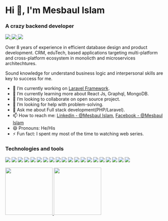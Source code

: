 <h1 align="left">Hi 👋, I'm Mesbaul Islam</h1><p align="left">
<h3 align="left">A crazy backend developer</h3>
<p align="left">
    <a target="_blank" href="https://www.linkedin.com/in/mesbaul-islam/">
        <img src="https://img.shields.io/badge/Linkedin-white?style=flat-square&logo=Linkedin&logoColor=blue">
    </a>
    <a target="_blank" href="https://www.facebook.com/mesbaulNrony/">
        <img src="https://img.shields.io/badge/Facebook-white?style=flat-square&logo=Facebook&logoColor=blue">
    </a>
    <a target="_blank" href="mailto:mesbaul.cse26@gmail.com">
        <img src="https://img.shields.io/badge/-mesbaul.cse26@gmail.com-white?style=flat-square&logo=Gmail&logoColor=red">
    </a>
</p>

<p>Over 8 years of experience in efficient database design and product development. CRM, eduTech, based applications targeting multi-platform and cross-platform ecosystem in monolicth and microservices architechtures.</p>
<p>Sound knowledge for understand business logic and interpersonal skills are key to success for me.</p>

- 🔭 I’m currently working on <a href="https://laravel.com/">Laravel Framework</a>.
- 🌱 I’m currently learning more about React Js, Graphql, MongoDB.
- 👯 I’m looking to collaborate on open source project.
- 🤔 I’m looking for help with problem-solving.
- 💬 Ask me about Full stack development(PHP/Laravel).
- 📫 How to reach me: [Linkedin - @Mesbaul Islam](https://www.linkedin.com/in/mesbaul-islam/), [Facebook - @Mesbaul Islam](https://www.facebook.com/mesbaulNrony/)
- 😄 Pronouns: He/His
- ⚡ Fun fact: I spent my most of the time to watching web series.

<h3 align="left">Technologies and tools</h3>
<p align="left">
    <img src="https://img.shields.io/badge/Laravel-F9322C?style=plastic&logo=Laravel&logoColor=fff">
    <img src="https://img.shields.io/badge/Lumen-F4645F?style=plastic&logo=Lumen&logoColor=white">
    <img src="https://img.shields.io/badge/PHP-7A86B8?style=plastic&logo=PHP&logoColor=white">
    <img src="https://img.shields.io/badge/MongoDB-116149?style=plastic&logo=MongoDB&logoColor=white">
    <img src="https://img.shields.io/badge/RabbitMQ-F76300?style=plastic&logo=RabbitMQ&logoColor=white">
    <img src="https://img.shields.io/badge/Composer-7381F7?style=plastic&logo=Composer&logoColor=white">
    <img src="https://img.shields.io/badge/HTML5-F9322C?style=plastic&logo=HTML5&logoColor=white">
    <img src="https://img.shields.io/badge/CSS3-3661E8?style=plastic&logo=CSS3&logoColor=white">
    <img src="https://img.shields.io/badge/JavaScript-E8D44D?style=plastic&logo=JavaScript&logoColor=white">
    <img src="https://img.shields.io/badge/Bootstrap-6F11EF?style=plastic&logo=Bootstrap&logoColor=white">
    <img src="https://img.shields.io/badge/TailwindCSS-36B7F0?style=plastic&logo=TailwindCSS&logoColor=white">
    <img src="https://img.shields.io/badge/Nginx-009137?style=plastic&logo=Nginx&logoColor=white">
    <img src="https://img.shields.io/badge/Laragon-38ACF7?style=plastic&logo=Laragon&logoColor=white">
    <img src="https://img.shields.io/badge/MySQL-DD8A00?style=plastic&logo=MySQL&logoColor=white">
    <img src="https://img.shields.io/badge/PostgreSQL-2F5E8D?style=plastic&logo=PostgreSQL&logoColor=white">
    <img src="https://img.shields.io/badge/GraphQL-DF35A9?style=plastic&logo=GraphQL&logoColor=white">
    <img src="https://img.shields.io/badge/Oracle-C14432?style=plastic&logo=Oracle&logoColor=white">
    <img src="https://img.shields.io/badge/Git-E84D31?style=plastic&logo=Git&logoColor=white">
    <img src="https://img.shields.io/badge/Docker-22B4E7?style=plastic&logo=Docker&logoColor=white">
    <img src="https://img.shields.io/badge/Redis-9E2220?style=plastic&logo=Redis&logoColor=white">
</p>

<a href="https://github.com/mesbaulislamrony/">
<img height="150px" src="https://github-readme-stats.vercel.app/api?username=mesbaulislamrony&show_icons=true&hide_title=true&hide_border=true&theme=white" />
<img height="150px" src="https://github-readme-stats.vercel.app/api/top-langs/?username=mesbaulislamrony&show_icons=true&layout=compact&langs_count=6&hide_title=true&hide_border=true&theme=white" />
</a>